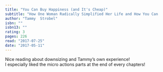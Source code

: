 ```yaml
---
title: "You Can Buy Happiness (and It's Cheap)"
subtitle: "How One Woman Radically Simplified Her Life and How You Can Too"
author: "Tammy  Strobel"
isbn: ""
isbn13: ""
rating: 3
pages: 226
read: "2017-07-25"
date: "2017-05-11"
---
```

Nice reading about downsizing and Tammy’s own experience!<br/>I especially liked the micro actions parts at the end of every chapters!
